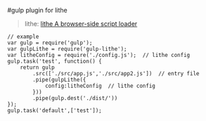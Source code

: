 #gulp plugin for lithe

>lithe: [lithe A browser-side script loader](https://github.com/litheModule/lithe)

	// example
	var gulp = require('gulp');
	var gulpLithe = require('gulp-lithe');
	var litheConfig = require('./config.js');  // lithe config
	gulp.task('test', function() {
	    return gulp
	        .src(['./src/app.js','./src/app2.js'])  // entry file
	        .pipe(gulpLithe({
	        	config:litheConfig  // lithe config
	        }))
	        .pipe(gulp.dest('./dist/'))
	});
	gulp.task('default',['test']);



